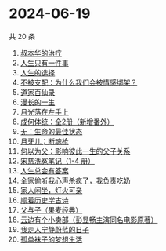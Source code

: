 # 2024-06-19

共 20 条

<!-- BEGIN WEREAD -->
<!-- 最后更新时间 2024-06-19 04:01:19 +0800 -->
1. [叔本华的治疗](https://weread.qq.com/web/bookDetail/3fc3291072937a1c3fcc453)
1. [人生只有一件事](https://weread.qq.com/web/bookDetail/1d932fb0813ab78beg017bc3)
1. [人生的选择](https://weread.qq.com/web/bookDetail/a4832fb0813ab77b5g0161ff)
1. [不被支配：为什么我们会被情感绑架？](https://weread.qq.com/web/bookDetail/2c132990813ab8eb0g0100e3)
1. [道家百仙录](https://weread.qq.com/web/bookDetail/c42324c0813ab763ag018ab3)
1. [漫长的一生](https://weread.qq.com/web/bookDetail/fe332ec0813ab8eabg0176c4)
1. [月光落在左手上](https://weread.qq.com/web/bookDetail/5a332920813ab70afg017e9b)
1. [成何体统：全2册（新增番外）](https://weread.qq.com/web/bookDetail/e19325a0813ab6fefg010a1c)
1. [无：生命的最佳状态](https://weread.qq.com/web/bookDetail/38c32bd0813ab8eb4g01035c)
1. [月牙儿；断魂枪](https://weread.qq.com/web/bookDetail/e3b327a0813ab7c9fg0183c8)
1. [何以为父：影响彼此一生的父子关系](https://weread.qq.com/web/bookDetail/b0c32a80813ab881ag0168fe)
1. [宋慈洗冤笔记（1-4 册）](https://weread.qq.com/web/bookDetail/bea326d0813ab7fcag016618)
1. [人生总会有答案](https://weread.qq.com/web/bookDetail/e1c32810813ab89bcg0125fc)
1. [全家偷听我心声杀疯了，我负责吃奶](https://weread.qq.com/web/bookDetail/3d232a10813ab8eafg01768b)
1. [家人闲坐，灯火可亲](https://weread.qq.com/web/bookDetail/10c320a071db56db10cbf8c)
1. [顺着历史学古诗](https://weread.qq.com/web/bookDetail/a67322907260a990a67581d)
1. [父与子（果麦经典）](https://weread.qq.com/web/bookDetail/319326905c7a40319870255)
1. [云边有个小卖部（彭昱畅主演同名电影原著）](https://weread.qq.com/web/bookDetail/bab32a3071628416babd854)
1. [我走入宁静蔚蓝的日子](https://weread.qq.com/web/bookDetail/e2a32300813ab8a09g0129cf)
1. [孤单袜子的梦想生活](https://weread.qq.com/web/bookDetail/20332f60813ab8e82g013db5)
<!-- END WEREAD -->